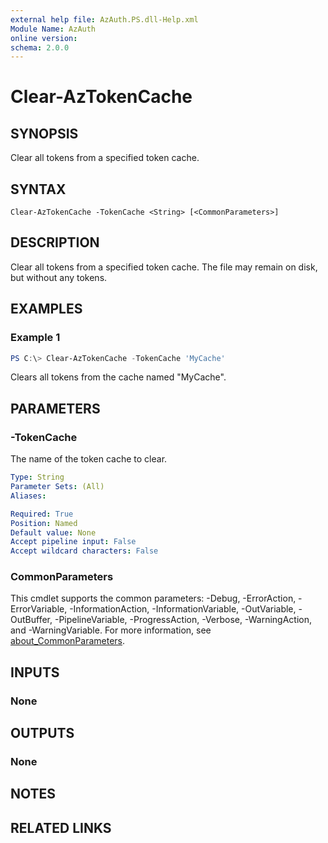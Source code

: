 ```yaml
---
external help file: AzAuth.PS.dll-Help.xml
Module Name: AzAuth
online version:
schema: 2.0.0
---
```


# Clear-AzTokenCache

## SYNOPSIS

Clear all tokens from a specified token cache.

## SYNTAX

```
Clear-AzTokenCache -TokenCache <String> [<CommonParameters>]
```

## DESCRIPTION

Clear all tokens from a specified token cache. The file may remain on disk, but without any tokens.

## EXAMPLES

### Example 1

```powershell
PS C:\> Clear-AzTokenCache -TokenCache 'MyCache'
```

Clears all tokens from the cache named "MyCache".

## PARAMETERS

### -TokenCache

The name of the token cache to clear.

```yaml
Type: String
Parameter Sets: (All)
Aliases:

Required: True
Position: Named
Default value: None
Accept pipeline input: False
Accept wildcard characters: False
```

### CommonParameters
This cmdlet supports the common parameters: -Debug, -ErrorAction, -ErrorVariable, -InformationAction, -InformationVariable, -OutVariable, -OutBuffer, -PipelineVariable, -ProgressAction, -Verbose, -WarningAction, and -WarningVariable. For more information, see [about_CommonParameters](http://go.microsoft.com/fwlink/?LinkID=113216).

## INPUTS

### None

## OUTPUTS

### None

## NOTES

## RELATED LINKS

